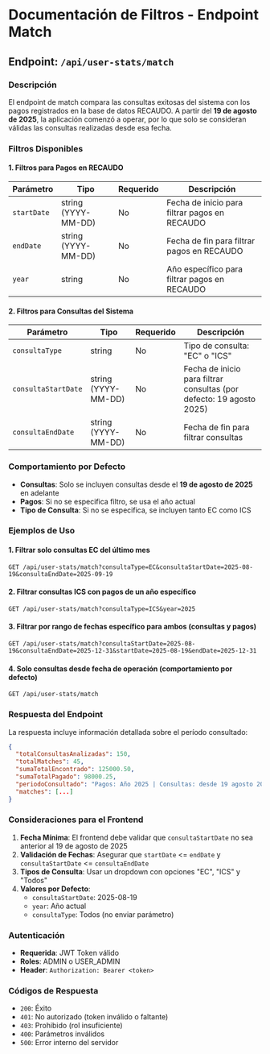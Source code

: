 # Documentación de Filtros - Endpoint Match

## Endpoint: `/api/user-stats/match`

### Descripción
El endpoint de match compara las consultas exitosas del sistema con los pagos registrados en la base de datos RECAUDO. A partir del **19 de agosto de 2025**, la aplicación comenzó a operar, por lo que solo se consideran válidas las consultas realizadas desde esa fecha.

### Filtros Disponibles

#### 1. Filtros para Pagos en RECAUDO

| Parámetro | Tipo | Requerido | Descripción |
|-----------|------|-----------|-------------|
| `startDate` | string (YYYY-MM-DD) | No | Fecha de inicio para filtrar pagos en RECAUDO |
| `endDate` | string (YYYY-MM-DD) | No | Fecha de fin para filtrar pagos en RECAUDO |
| `year` | string | No | Año específico para filtrar pagos en RECAUDO |

#### 2. Filtros para Consultas del Sistema

| Parámetro | Tipo | Requerido | Descripción |
|-----------|------|-----------|-------------|
| `consultaType` | string | No | Tipo de consulta: "EC" o "ICS" |
| `consultaStartDate` | string (YYYY-MM-DD) | No | Fecha de inicio para filtrar consultas (por defecto: 19 agosto 2025) |
| `consultaEndDate` | string (YYYY-MM-DD) | No | Fecha de fin para filtrar consultas |

### Comportamiento por Defecto

- **Consultas**: Solo se incluyen consultas desde el **19 de agosto de 2025** en adelante
- **Pagos**: Si no se especifica filtro, se usa el año actual
- **Tipo de Consulta**: Si no se especifica, se incluyen tanto EC como ICS

### Ejemplos de Uso

#### 1. Filtrar solo consultas EC del último mes
```http
GET /api/user-stats/match?consultaType=EC&consultaStartDate=2025-08-19&consultaEndDate=2025-09-19
```

#### 2. Filtrar consultas ICS con pagos de un año específico
```http
GET /api/user-stats/match?consultaType=ICS&year=2025
```

#### 3. Filtrar por rango de fechas específico para ambos (consultas y pagos)
```http
GET /api/user-stats/match?consultaStartDate=2025-08-19&consultaEndDate=2025-12-31&startDate=2025-08-19&endDate=2025-12-31
```

#### 4. Solo consultas desde fecha de operación (comportamiento por defecto)
```http
GET /api/user-stats/match
```

### Respuesta del Endpoint

La respuesta incluye información detallada sobre el período consultado:

```json
{
  "totalConsultasAnalizadas": 150,
  "totalMatches": 45,
  "sumaTotalEncontrado": 125000.50,
  "sumaTotalPagado": 98000.25,
  "periodoConsultado": "Pagos: Año 2025 | Consultas: desde 19 agosto 2025 (Tipo: EC)",
  "matches": [...]
}
```

### Consideraciones para el Frontend

1. **Fecha Mínima**: El frontend debe validar que `consultaStartDate` no sea anterior al 19 de agosto de 2025
2. **Validación de Fechas**: Asegurar que `startDate` <= `endDate` y `consultaStartDate` <= `consultaEndDate`
3. **Tipos de Consulta**: Usar un dropdown con opciones "EC", "ICS" y "Todos"
4. **Valores por Defecto**: 
   - `consultaStartDate`: 2025-08-19
   - `year`: Año actual
   - `consultaType`: Todos (no enviar parámetro)

### Autenticación

- **Requerida**: JWT Token válido
- **Roles**: ADMIN o USER_ADMIN
- **Header**: `Authorization: Bearer <token>`

### Códigos de Respuesta

- `200`: Éxito
- `401`: No autorizado (token inválido o faltante)
- `403`: Prohibido (rol insuficiente)
- `400`: Parámetros inválidos
- `500`: Error interno del servidor